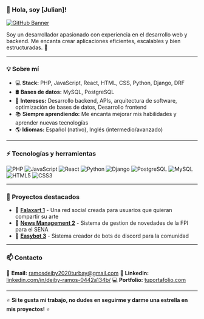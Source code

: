 ### 👋 Hola, soy [Julian]!

[![GitHub Banner](https://source.unsplash.com/1200x300/?technology,code,dark)](https://github.com/DeibyRamos123)

Soy un desarrollador apasionado con experiencia en el desarrollo web y backend. Me encanta crear aplicaciones eficientes, escalables y bien estructuradas. 🚀

---

### 💡 Sobre mí
- 💻 **Stack:** PHP, JavaScript, React, HTML, CSS, Python, Django, DRF
- 🛢 **Bases de datos:** MySQL, PostgreSQL
- 🎯 **Intereses:** Desarrollo backend, APIs, arquitectura de software, optimización de bases de datos, Desarrollo frontend
- 📚 **Siempre aprendiendo:** Me encanta mejorar mis habilidades y aprender nuevas tecnologías
- 🌎 **Idiomas:** Español (nativo), Inglés (intermedio/avanzado)

---

### ⚡ Tecnologías y herramientas

![PHP](https://img.shields.io/badge/-PHP-777BB4?style=flat-square&logo=php&logoColor=white)
![JavaScript](https://img.shields.io/badge/-JavaScript-F7DF1E?style=flat-square&logo=javascript&logoColor=black)
![React](https://img.shields.io/badge/-React-61DAFB?style=flat-square&logo=react&logoColor=black)
![Python](https://img.shields.io/badge/-Python-3776AB?style=flat-square&logo=python&logoColor=white)
![Django](https://img.shields.io/badge/-Django-092E20?style=flat-square&logo=django&logoColor=white)
![PostgreSQL](https://img.shields.io/badge/-PostgreSQL-336791?style=flat-square&logo=postgresql&logoColor=white)
![MySQL](https://img.shields.io/badge/-MySQL-4479A1?style=flat-square&logo=mysql&logoColor=white)
![HTML5](https://img.shields.io/badge/-HTML5-E34F26?style=flat-square&logo=html5&logoColor=white)
![CSS3](https://img.shields.io/badge/-CSS3-1572B6?style=flat-square&logo=css3&logoColor=white)

---

### 📌 Proyectos destacados
- 🔹 **[Falaxart 1](https://github.com/DeibyRamos123/Falaxart)** - Una red social creada para usuarios que quieran compartir su arte
- 🔹 **[News Management 2](https://github.com/DeibyRamos123/News_management)** - Sistema de gestion de novedades de la FPI para el SENA
- 🔹 **[Easybot 3](https://github.com/DeibyRamos123/EasyBot)** - Sistema creador de bots de discord para la comunidad

---

### 📫 Contacto
📩 **Email:** [ramosdeiby2020turbay@gmail.com](mailto:ramosdeiby2020turbay@gmail.com)
📌 **LinkedIn:** [linkedin.com/in/deiby-ramos-0442a134b/](linkedin.com/in/deiby-ramos-0442a134b/)
💻 **Portfolio:** [tuportafolio.com](#)

---

⭐ **Si te gusta mi trabajo, no dudes en seguirme y darme una estrella en mis proyectos!** ⭐



<!--
**DeibyRamos123/DeibyRamos123** is a ✨ _special_ ✨ repository because its `README.md` (this file) appears on your GitHub profile.

Here are some ideas to get you started:

- 🔭 I’m currently working on ...
- 🌱 I’m currently learning ...
- 👯 I’m looking to collaborate on ...
- 🤔 I’m looking for help with ...
- 💬 Ask me about ...
- 📫 How to reach me: ...
- 😄 Pronouns: ...
- ⚡ Fun fact: ...
-->
